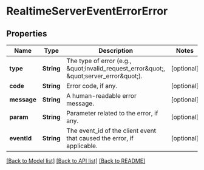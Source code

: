 # RealtimeServerEventErrorError

## Properties
Name | Type | Description | Notes
------------ | ------------- | ------------- | -------------
**type** | **String** | The type of error (e.g., \&quot;invalid_request_error\&quot;, \&quot;server_error\&quot;). | [optional] 
**code** | **String** | Error code, if any. | [optional] 
**message** | **String** | A human-readable error message. | [optional] 
**param** | **String** | Parameter related to the error, if any. | [optional] 
**eventId** | **String** | The event_id of the client event that caused the error, if applicable. | [optional] 

[[Back to Model list]](../README.md#documentation-for-models) [[Back to API list]](../README.md#documentation-for-api-endpoints) [[Back to README]](../README.md)


